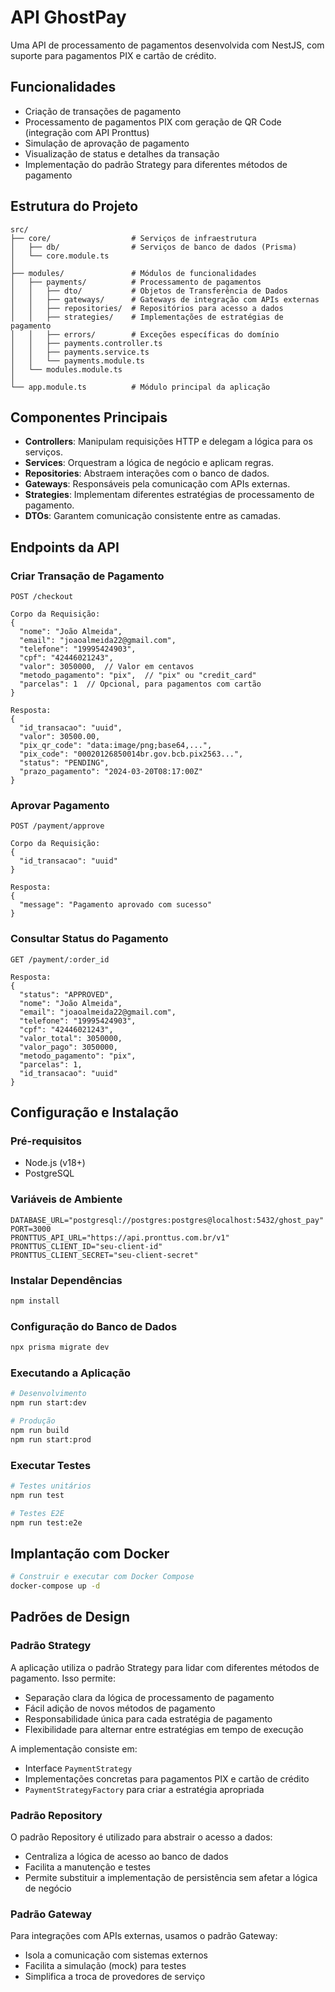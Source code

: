 # API GhostPay

Uma API de processamento de pagamentos desenvolvida com NestJS, com suporte para pagamentos PIX e cartão de crédito.

## Funcionalidades

- Criação de transações de pagamento
- Processamento de pagamentos PIX com geração de QR Code (integração com API Pronttus)
- Simulação de aprovação de pagamento
- Visualização de status e detalhes da transação
- Implementação do padrão Strategy para diferentes métodos de pagamento

## Estrutura do Projeto

```
src/
├── core/                  # Serviços de infraestrutura
│   ├── db/                # Serviços de banco de dados (Prisma)
│   └── core.module.ts
│
├── modules/               # Módulos de funcionalidades
│   ├── payments/          # Processamento de pagamentos
│   │   ├── dto/           # Objetos de Transferência de Dados
│   │   ├── gateways/      # Gateways de integração com APIs externas
│   │   ├── repositories/  # Repositórios para acesso a dados
│   │   ├── strategies/    # Implementações de estratégias de pagamento
│   │   ├── errors/        # Exceções específicas do domínio
│   │   ├── payments.controller.ts
│   │   ├── payments.service.ts
│   │   └── payments.module.ts
│   └── modules.module.ts
│
└── app.module.ts          # Módulo principal da aplicação
```

## Componentes Principais

- **Controllers**: Manipulam requisições HTTP e delegam a lógica para os serviços.
- **Services**: Orquestram a lógica de negócio e aplicam regras.
- **Repositories**: Abstraem interações com o banco de dados.
- **Gateways**: Responsáveis pela comunicação com APIs externas.
- **Strategies**: Implementam diferentes estratégias de processamento de pagamento.
- **DTOs**: Garantem comunicação consistente entre as camadas.

## Endpoints da API

### Criar Transação de Pagamento

```
POST /checkout

Corpo da Requisição:
{
  "nome": "João Almeida",
  "email": "joaoalmeida22@gmail.com",
  "telefone": "19995424903",
  "cpf": "42446021243",
  "valor": 3050000,  // Valor em centavos
  "metodo_pagamento": "pix",  // "pix" ou "credit_card"
  "parcelas": 1  // Opcional, para pagamentos com cartão
}

Resposta:
{
  "id_transacao": "uuid",
  "valor": 30500.00,
  "pix_qr_code": "data:image/png;base64,...",
  "pix_code": "00020126850014br.gov.bcb.pix2563...",
  "status": "PENDING",
  "prazo_pagamento": "2024-03-20T08:17:00Z"
}
```

### Aprovar Pagamento

```
POST /payment/approve

Corpo da Requisição:
{
  "id_transacao": "uuid"
}

Resposta:
{
  "message": "Pagamento aprovado com sucesso"
}
```

### Consultar Status do Pagamento

```
GET /payment/:order_id

Resposta:
{
  "status": "APPROVED",
  "nome": "João Almeida",
  "email": "joaoalmeida22@gmail.com",
  "telefone": "19995424903",
  "cpf": "42446021243",
  "valor_total": 3050000,
  "valor_pago": 3050000,
  "metodo_pagamento": "pix",
  "parcelas": 1,
  "id_transacao": "uuid"
}
```

## Configuração e Instalação

### Pré-requisitos

- Node.js (v18+)
- PostgreSQL

### Variáveis de Ambiente

```
DATABASE_URL="postgresql://postgres:postgres@localhost:5432/ghost_pay"
PORT=3000
PRONTTUS_API_URL="https://api.pronttus.com.br/v1"
PRONTTUS_CLIENT_ID="seu-client-id"
PRONTTUS_CLIENT_SECRET="seu-client-secret"
```

### Instalar Dependências

```bash
npm install
```

### Configuração do Banco de Dados

```bash
npx prisma migrate dev
```

### Executando a Aplicação

```bash
# Desenvolvimento
npm run start:dev

# Produção
npm run build
npm run start:prod
```

### Executar Testes

```bash
# Testes unitários
npm run test

# Testes E2E
npm run test:e2e
```

## Implantação com Docker

```bash
# Construir e executar com Docker Compose
docker-compose up -d
```

## Padrões de Design

### Padrão Strategy

A aplicação utiliza o padrão Strategy para lidar com diferentes métodos de pagamento. Isso permite:

- Separação clara da lógica de processamento de pagamento
- Fácil adição de novos métodos de pagamento
- Responsabilidade única para cada estratégia de pagamento
- Flexibilidade para alternar entre estratégias em tempo de execução

A implementação consiste em:

- Interface `PaymentStrategy`
- Implementações concretas para pagamentos PIX e cartão de crédito
- `PaymentStrategyFactory` para criar a estratégia apropriada

### Padrão Repository

O padrão Repository é utilizado para abstrair o acesso a dados:

- Centraliza a lógica de acesso ao banco de dados
- Facilita a manutenção e testes
- Permite substituir a implementação de persistência sem afetar a lógica de negócio

### Padrão Gateway

Para integrações com APIs externas, usamos o padrão Gateway:

- Isola a comunicação com sistemas externos
- Facilita a simulação (mock) para testes
- Simplifica a troca de provedores de serviço
